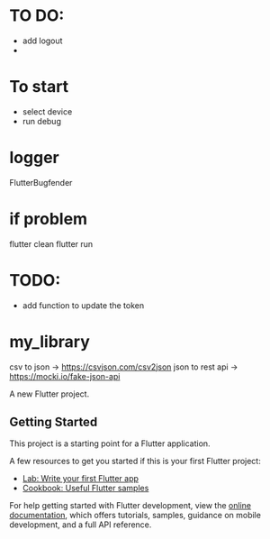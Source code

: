 # TO DO:
- add logout
- 

# To start
- select device
- run debug

# logger
FlutterBugfender

# if problem
flutter clean
flutter run

# TODO:
- add function to update the token

# my_library

csv to json -> https://csvjson.com/csv2json
json to rest api -> https://mocki.io/fake-json-api

A new Flutter project.

## Getting Started

This project is a starting point for a Flutter application.

A few resources to get you started if this is your first Flutter project:

- [Lab: Write your first Flutter app](https://docs.flutter.dev/get-started/codelab)
- [Cookbook: Useful Flutter samples](https://docs.flutter.dev/cookbook)

For help getting started with Flutter development, view the
[online documentation](https://docs.flutter.dev/), which offers tutorials,
samples, guidance on mobile development, and a full API reference.
